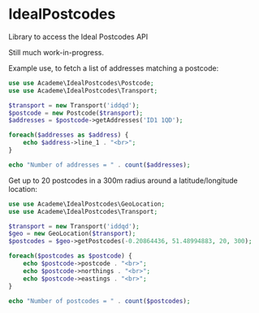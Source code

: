 # IdealPostcodes
Library to access the Ideal Postcodes API

Still much work-in-progress.

Example use, to fetch a list of addresses matching a postcode:

~~~php
use use Academe\IdealPostcodes\Postcode;
use use Academe\IdealPostcodes\Transport;

$transport = new Transport('iddqd');
$postcode = new Postcode($transport);
$addresses = $postcode->getAddresses('ID1 1QD');

foreach($addresses as $address) {
    echo $address->line_1 . "<br>";
}

echo "Number of addresses = " . count($addresses);
~~~

Get up to 20 postcodes in a 300m radius around a latitude/longitude location:

~~~php
use use Academe\IdealPostcodes\GeoLocation;
use use Academe\IdealPostcodes\Transport;

$transport = new Transport('iddqd');
$geo = new GeoLocation($transport);
$postcodes = $geo->getPostcodes(-0.20864436, 51.48994883, 20, 300);

foreach($postcodes as $postcode) {
    echo $postcode->postcode . "<br>";
    echo $postcode->northings . "<br>";
    echo $postcode->eastings . "<br>";
}

echo "Number of postcodes = " . count($postcodes);
~~~
